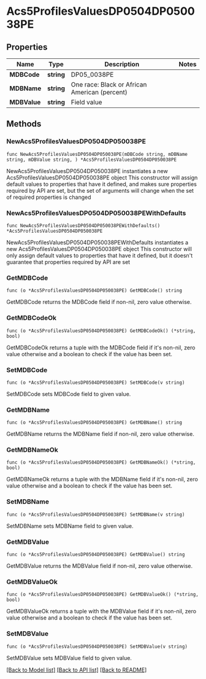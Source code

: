 # Acs5ProfilesValuesDP0504DP050038PE

## Properties

Name | Type | Description | Notes
------------ | ------------- | ------------- | -------------
**MDBCode** | **string** | DP05_0038PE | 
**MDBName** | **string** | One race: Black or African American (percent) | 
**MDBValue** | **string** | Field value | 

## Methods

### NewAcs5ProfilesValuesDP0504DP050038PE

`func NewAcs5ProfilesValuesDP0504DP050038PE(mDBCode string, mDBName string, mDBValue string, ) *Acs5ProfilesValuesDP0504DP050038PE`

NewAcs5ProfilesValuesDP0504DP050038PE instantiates a new Acs5ProfilesValuesDP0504DP050038PE object
This constructor will assign default values to properties that have it defined,
and makes sure properties required by API are set, but the set of arguments
will change when the set of required properties is changed

### NewAcs5ProfilesValuesDP0504DP050038PEWithDefaults

`func NewAcs5ProfilesValuesDP0504DP050038PEWithDefaults() *Acs5ProfilesValuesDP0504DP050038PE`

NewAcs5ProfilesValuesDP0504DP050038PEWithDefaults instantiates a new Acs5ProfilesValuesDP0504DP050038PE object
This constructor will only assign default values to properties that have it defined,
but it doesn't guarantee that properties required by API are set

### GetMDBCode

`func (o *Acs5ProfilesValuesDP0504DP050038PE) GetMDBCode() string`

GetMDBCode returns the MDBCode field if non-nil, zero value otherwise.

### GetMDBCodeOk

`func (o *Acs5ProfilesValuesDP0504DP050038PE) GetMDBCodeOk() (*string, bool)`

GetMDBCodeOk returns a tuple with the MDBCode field if it's non-nil, zero value otherwise
and a boolean to check if the value has been set.

### SetMDBCode

`func (o *Acs5ProfilesValuesDP0504DP050038PE) SetMDBCode(v string)`

SetMDBCode sets MDBCode field to given value.


### GetMDBName

`func (o *Acs5ProfilesValuesDP0504DP050038PE) GetMDBName() string`

GetMDBName returns the MDBName field if non-nil, zero value otherwise.

### GetMDBNameOk

`func (o *Acs5ProfilesValuesDP0504DP050038PE) GetMDBNameOk() (*string, bool)`

GetMDBNameOk returns a tuple with the MDBName field if it's non-nil, zero value otherwise
and a boolean to check if the value has been set.

### SetMDBName

`func (o *Acs5ProfilesValuesDP0504DP050038PE) SetMDBName(v string)`

SetMDBName sets MDBName field to given value.


### GetMDBValue

`func (o *Acs5ProfilesValuesDP0504DP050038PE) GetMDBValue() string`

GetMDBValue returns the MDBValue field if non-nil, zero value otherwise.

### GetMDBValueOk

`func (o *Acs5ProfilesValuesDP0504DP050038PE) GetMDBValueOk() (*string, bool)`

GetMDBValueOk returns a tuple with the MDBValue field if it's non-nil, zero value otherwise
and a boolean to check if the value has been set.

### SetMDBValue

`func (o *Acs5ProfilesValuesDP0504DP050038PE) SetMDBValue(v string)`

SetMDBValue sets MDBValue field to given value.



[[Back to Model list]](../README.md#documentation-for-models) [[Back to API list]](../README.md#documentation-for-api-endpoints) [[Back to README]](../README.md)



